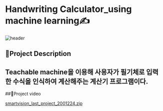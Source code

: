 # Handwriting Calculator_using machine learning✍️


![header](https://capsule-render.vercel.app/api?type=waving&color=ADD8E6&height=300&section=header&text=Handwriting%20calculator&desc=using%20machine%20learning&fontSize=50&demo=wave&fontColor=696969)

## :pushpin:Project Description
Teachable machine을 이용해 사용자가 필기체로 입력한 수식을 인식하여 계산해주는 계산기 프로그램이다.
--------------------------------------------------------
##:pushpin:Project video

[smartvision_last_project_2001224.zip](https://github.com/yn0212/Handwriting_Calculator_using-machine-learning/files/10154401/smartvision_last_project_2001224.zip)
